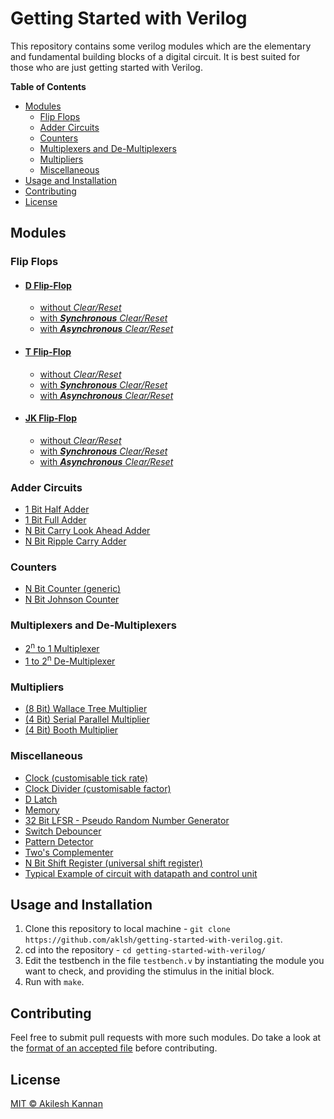 # Getting Started with Verilog

This repository contains some verilog modules which are the elementary and fundamental building blocks of a digital circuit. It is best suited for those who are just getting started with Verilog.

**Table of Contents**
- [Modules](#modules)
  - [Flip Flops](#flip-flops)
  - [Adder Circuits](#adder-circuits)
  - [Counters](#counters)
  - [Multiplexers and De-Multiplexers](#multiplexers-and-de-multiplexers)
  - [Multipliers](#multipliers)
  - [Miscellaneous](#miscellaneous)
- [Usage and Installation](#usage-and-installation)
- [Contributing](#contributing)
- [License](#license)

## Modules
### Flip Flops
-   #### [D Flip-Flop](/FFs/DFF/)
    *   [without *Clear/Reset*](/FFs/DFF/DFF.v)
    *   [with __*Synchronous*__ *Clear/Reset*](/FFs/DFF/DFF_SyncClear.v)
    *   [with __*Asynchronous*__ *Clear/Reset*](/FFs/DFF/DFF_AsyncClear.v)

-   #### [T Flip-Flop](/FFs/TFF.v)
    *   [without *Clear/Reset*](/FFs/TFF/TFF.v)
    *   [with __*Synchronous*__ *Clear/Reset*](/FFs/TFF/TFF_SyncClear.v)
    *   [with __*Asynchronous*__ *Clear/Reset*](/FFs/TFF/TFF_AsyncClear.v)
-   #### [JK Flip-Flop](/FFs/JKFF/)
    *   [without *Clear/Reset*](/FFs/JKFF/JKFF.v)
    *   [with __*Synchronous*__ *Clear/Reset*](/FFs/JKFF/JKFF_SyncClear.v)
    *   [with __*Asynchronous*__ *Clear/Reset*](/FFs/JKFF/JKFF_AsyncClear.v)


### Adder Circuits
*   [1 Bit Half Adder](/Adders/HA.v)
*   [1 Bit Full Adder](/Adders/FA.v)
*   [N Bit Carry Look Ahead Adder](/Adders/nBitCarryLookAheadAdder.v)
*   [N Bit Ripple Carry Adder](/Adders/nBitRippleCarryAdder.v)

### Counters
*   [N Bit Counter (generic)](/Counters/nBitCounter.v)
*   [N Bit Johnson Counter](/Counters/nBitJohnsonCounter.v)

### Multiplexers and De-Multiplexers
*   [2<sup>n</sup> to 1 Multiplexer](/Multiplexers\and\De-Multiplexers/mux2nTo1.v)
*   [1 to 2<sup>n</sup> De-Multiplexer](/Multiplexers\and\De-Multiplexers/deMUX1To2n.v)

### Multipliers
*   [(8 Bit) Wallace Tree Multiplier](/Multipliers/wallaceTreeMultiplier8Bit.v)
*   [(4 Bit) Serial Parallel Multiplier](/Multipliers/serialParallelMultiplier4Bit.v)
*   [(4 Bit) Booth Multiplier](/Multipliers/boothMultiplier4Bit.v)


### Miscellaneous
*   [Clock (customisable tick rate)](/clock.v)
*   [Clock Divider (customisable factor)](/clkDivider.v)
*   [D Latch](/dLatch.v)
*   [Memory](/memory.v)
*   [32 Bit LFSR - Pseudo Random Number Generator](/lfsr.v)
*   [Switch Debouncer](/switchDebouncer.v)
*   [Pattern Detector](/patternDetector.v)
*   [Two's Complementer](/twoComplementer.v)
*   [N Bit Shift Register (universal shift register)](/nBitShiftRegister.v)
*   [Typical Example of circuit with datapath and control unit](/designExampleDDMano.v)

## Usage and Installation
1. Clone this repository to local machine - `git clone https://github.com/aklsh/getting-started-with-verilog.git`.
2. cd into the repository - `cd getting-started-with-verilog/`
3. Edit the testbench in the file `testbench.v` by instantiating the module you want to check, and providing the stimulus in the initial block.
4. Run with `make`.

## Contributing
Feel free to submit pull requests with more such modules. Do take a look at the [format of an accepted file](/CONTRIBUTING.md) before contributing.

## License
[MIT © Akilesh Kannan](/LICENSE)
